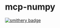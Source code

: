 # mcp-numpy

[![smithery badge](https://smithery.ai/badge/@Aman-Amith-Shastry/mcp-numpy)](https://smithery.ai/server/@Aman-Amith-Shastry/mcp-numpy)